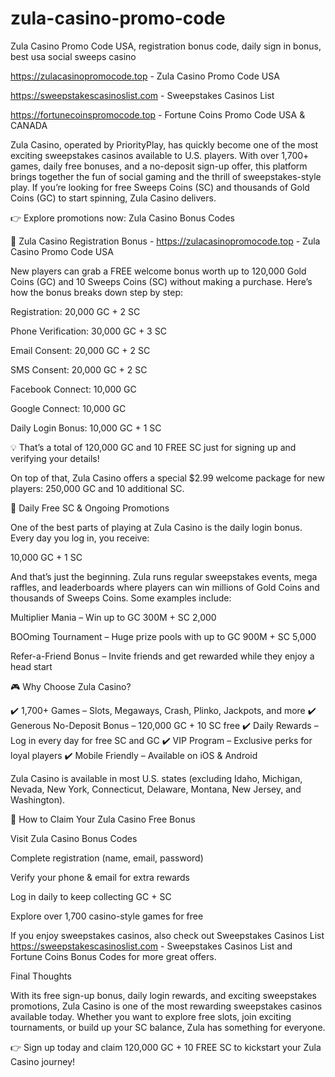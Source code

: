 # zula-casino-promo-code
Zula Casino Promo Code USA, registration bonus code, daily sign in bonus, best usa social sweeps casino


https://zulacasinopromocode.top - Zula Casino Promo Code USA

https://sweepstakescasinoslist.com - Sweepstakes Casinos List

https://fortunecoinspromocode.top - Fortune Coins Promo Code USA & CANADA




Zula Casino, operated by PriorityPlay, has quickly become one of the most exciting sweepstakes casinos available to U.S. players. With over 1,700+ games, daily free bonuses, and a no-deposit sign-up offer, this platform brings together the fun of social gaming and the thrill of sweepstakes-style play. If you’re looking for free Sweeps Coins (SC) and thousands of Gold Coins (GC) to start spinning, Zula Casino delivers.

👉 Explore promotions now: Zula Casino Bonus Codes

🎁 Zula Casino Registration Bonus -  https://zulacasinopromocode.top - Zula Casino Promo Code USA

New players can grab a FREE welcome bonus worth up to 120,000 Gold Coins (GC) and 10 Sweeps Coins (SC) without making a purchase. Here’s how the bonus breaks down step by step:

Registration: 20,000 GC + 2 SC

Phone Verification: 30,000 GC + 3 SC

Email Consent: 20,000 GC + 2 SC

SMS Consent: 20,000 GC + 2 SC

Facebook Connect: 10,000 GC

Google Connect: 10,000 GC

Daily Login Bonus: 10,000 GC + 1 SC

💡 That’s a total of 120,000 GC and 10 FREE SC just for signing up and verifying your details!

On top of that, Zula Casino offers a special $2.99 welcome package for new players: 250,000 GC and 10 additional SC.

🎉 Daily Free SC & Ongoing Promotions

One of the best parts of playing at Zula Casino is the daily login bonus. Every day you log in, you receive:

10,000 GC + 1 SC

And that’s just the beginning. Zula runs regular sweepstakes events, mega raffles, and leaderboards where players can win millions of Gold Coins and thousands of Sweeps Coins. Some examples include:

Multiplier Mania – Win up to GC 300M + SC 2,000

BOOming Tournament – Huge prize pools with up to GC 900M + SC 5,000

Refer-a-Friend Bonus – Invite friends and get rewarded while they enjoy a head start

🎮 Why Choose Zula Casino?

✔️ 1,700+ Games – Slots, Megaways, Crash, Plinko, Jackpots, and more
✔️ Generous No-Deposit Bonus – 120,000 GC + 10 SC free
✔️ Daily Rewards – Log in every day for free SC and GC
✔️ VIP Program – Exclusive perks for loyal players
✔️ Mobile Friendly – Available on iOS & Android

Zula Casino is available in most U.S. states (excluding Idaho, Michigan, Nevada, New York, Connecticut, Delaware, Montana, New Jersey, and Washington).

🔑 How to Claim Your Zula Casino Free Bonus

Visit Zula Casino Bonus Codes

Complete registration (name, email, password)

Verify your phone & email for extra rewards

Log in daily to keep collecting GC + SC

Explore over 1,700 casino-style games for free

If you enjoy sweepstakes casinos, also check out Sweepstakes Casinos List  https://sweepstakescasinoslist.com - Sweepstakes Casinos List
 and Fortune Coins Bonus Codes
 for more great offers.

Final Thoughts

With its free sign-up bonus, daily login rewards, and exciting sweepstakes promotions, Zula Casino is one of the most rewarding sweepstakes casinos available today. Whether you want to explore free slots, join exciting tournaments, or build up your SC balance, Zula has something for everyone.

👉 Sign up today and claim 120,000 GC + 10 FREE SC to kickstart your Zula Casino journey!
